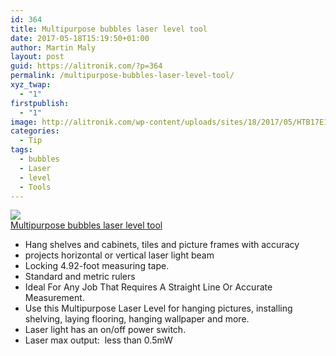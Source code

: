 ```yaml
---
id: 364
title: Multipurpose bubbles laser level tool
date: 2017-05-18T15:19:50+01:00
author: Martin Maly
layout: post
guid: https://alitronik.com/?p=364
permalink: /multipurpose-bubbles-laser-level-tool/
xyz_twap:
  - "1"
firstpublish:
  - "1"
image: http://alitronik.com/wp-content/uploads/sites/18/2017/05/HTB17E1xKXXXXXbSaXXXq6xXFXXXw.jpg
categories:
  - Tip
tags:
  - bubbles
  - Laser
  - level
  - Tools
---
```

<a href="http://s.click.aliexpress.com/e/uzvVnuz" target="_parent"><img src="//ae01.alicdn.com/kf/HTB13lmJKXXXXXXBXVXXq6xXFXXXr/4-In-1-Blister-font-b-Laser-b-font-font-b-Levels-b-font-font-b.jpg_220x220.jpg" /><span style="display: block;">Multipurpose bubbles laser level tool</span></a>

  * Hang shelves and cabinets, tiles and picture frames with accuracy
  * projects horizontal or vertical laser light beam
  * Locking 4.92-foot measuring tape.
  * Standard and metric rulers
  * Ideal For Any Job That Requires A Straight Line Or Accurate Measurement.
  * Use this Multipurpose Laser Level for hanging pictures, installing shelving, laying flooring, hanging wallpaper and more.
  * Laser light has an on/off power switch.
  * Laser max output:  less than 0.5mW